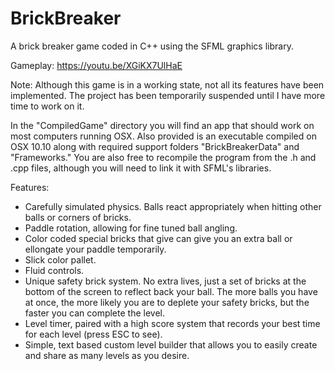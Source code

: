 # BrickBreaker
A brick breaker game coded in C++ using the SFML graphics library.

Gameplay: https://youtu.be/XGiKX7UlHaE

Note: Although this game is in a working state, not all its features have been implemented. The project has been temporarily suspended until I have more time to work on it.

In the "CompiledGame" directory you will find an app that should work on most computers running OSX. Also provided is an executable compiled on OSX 10.10 along with required support folders "BrickBreakerData" and "Frameworks." You are also free to recompile the program from the .h and .cpp files, although you will need to link it with SFML's libraries.

Features:
  - Carefully simulated physics. Balls react appropriately when hitting other balls or corners of bricks.
  - Paddle rotation, allowing for fine tuned ball angling.
  - Color coded special bricks that give can give you an extra ball or ellongate your paddle temporarily.
  - Slick color pallet.
  - Fluid controls.
  - Unique safety brick system. No extra lives, just a set of bricks at the bottom of the screen to reflect back your ball. The more balls you have at once, the more likely you are to deplete your safety bricks, but the faster you can complete the level.
  - Level timer, paired with a high score system that records your best time for each level (press ESC to see).
  - Simple, text based custom level builder that allows you to easily create and share as many levels as you desire.
